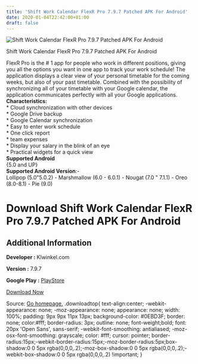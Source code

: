```yaml
---
title: 'Shift Work Calendar FlexR Pro 7.9.7 Patched APK For Android'
date: 2020-01-04T22:42:00+01:00
draft: false
---
```


![Shift Work Calendar FlexR Pro 7.9.7 Patched APK For Android](https://i0.wp.com/apkhome.net/wp-content/uploads/2020/01/Shift-Work-Calendar-FlexR-Pro-7.9.7-Patched.png "Shift Work Calendar FlexR Pro 7.9.7 Patched APK For Android")

  

Shift Work Calendar FlexR Pro 7.9.7 Patched APK For Android

FlexR Pro is the # 1 app for people who work in different positions, giving you all the options you want in one app to track your work schedule! The application displays a clear view of your personal timetable for the coming weeks, but also of your past timetable. Combined with the possibility of synchronizing all of your timetable with your Google calendar, the application communicates perfectly with all your Google applications.  
**Characteristics:**  
\* Cloud synchronization with other devices  
\* Google Drive backup  
\* Google Calendar synchronization  
\* Easy to enter work schedule  
\* One click report  
\* team expenses  
\* Display your salary in the blink of an eye  
\* Practical widgets for a quick view  
**Supported Android**  
{5.0 and UP}  
**Supported Android Version**:-  
Lollipop (5.0"5.0.2) - Marshmallow (6.0 - 6.0.1) - Nougat (7.0 " 7.1.1) - Oreo (8.0-8.1) - Pie (9.0)

Download Shift Work Calendar FlexR Pro 7.9.7 Patched APK For Android
====================================================================

Additional Information
----------------------

**Developer :** Klwinkel.com

**Version :** 7.9.7

**Google Play :** [PlayStore](https://play.google.com/store/apps/details?id=klwinkel.flexr.pro)

  

[Download Now](https://store4app.co/post/shift-work-calendar-flexr-pro-7-9-7-patched-apk-for-android_1578162533)

  
Source: [Go homepage.](https://store4app.co/post/shift-work-calendar-flexr-pro-7-9-7-patched-apk-for-android_1578162533) .downloadtop{ text-align:center; -webkit-appearance: none; -moz-appearance: none; appearance: none; width: 100%; padding: 9px 9px 11px 13px; background-color: #0EBD3F; border: none; color:#fff; border-radius: 3px; outline: none; font-weight;bold; font: 20px 'Open Sans', sans-serif; -webkit-font-smoothing: antialiased; -moz-osx-font-smoothing: grayscale; color: #fff; cursor: pointer; border-radius:15px;-webkit-border-radius:15px;-moz-border-radius:5px;box-shadow:0 0 5px rgba(0,0,0,.2);-moz-box-shadow:0 0 5px rgba(0,0,0,.2);-webkit-box-shadow:0 0 5px rgba(0,0,0,.2) !important; }
